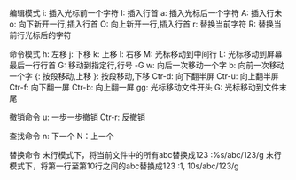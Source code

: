 编辑模式
	i: 插入光标前一个字符
	I: 插入行首
	a: 插入光标后一个字符
	A: 插入行未
	o: 向下新开一行,插入行首
	O: 向上新开一行,插入行首
	r: 替换当前字符
	R: 替换当前行光标后的字符

命令模式
	h: 左移
	j: 下移
	k: 上移
	l: 右移
	M: 光标移动到中间行
	L: 光标移动到屏幕最后一行行首
	G: 移动到指定行,行号 -G
	w: 向后一次移动一个字
	b: 向前一次移动一个字
	{: 按段移动,上移
	}: 按段移动,下移
	Ctr-d: 向下翻半屏
	Ctr-u: 向上翻半屏
	Ctr-f: 向下翻一屏
	Ctr-b: 向上翻一屏
	gg: 光标移动文件开头
	G: 光标移动到文件末尾

撤销命令
	u: 一步一步撤销
	Ctr-r: 反撤销

查找命令
	n: 下一个
	N：上一个

替换命令
	末行模式下，将当前文件中的所有abc替换成123
	:%s/abc/123/g
	末行模式下，将第一行至第10行之间的abc替换成123
	:1, 10s/abc/123/g
